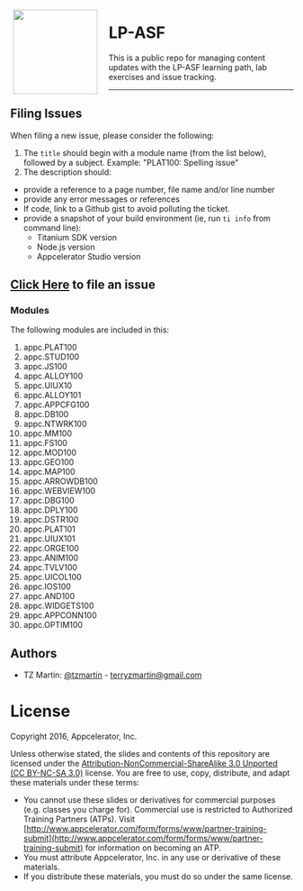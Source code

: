 <img src='https://appc-img.imgix.net/appc.LP-ASF.png' style="float:left;margin:15px 20px 0px 5px;border:none;" width="150" height="150" align="left">

# LP-ASF

This is a public repo for managing content updates with the LP-ASF learning path, lab exercises and issue tracking.

---

## Filing Issues

When filing a new issue, please consider the following:

1. The `title` should begin with a module name (from the list below), followed by a subject.  Example: "PLAT100: Spelling issue"
2. The description should:
  * provide a reference to a page number, file name and/or line number
  * provide any error messages or references
  * If code, link to a Github gist to avoid polluting the ticket.
  * provide a snapshot of your build environment (ie, run `ti info` from command line):
    * Titanium SDK version
    * Node.js version
    * Appcelerator Studio version

## [Click Here](https://github.com/appcelerator-training/LP-ASF-issues/issues/new) to file an issue

### Modules

The following modules are included in this:

1. appc.PLAT100
2. appc.STUD100 
3. appc.JS100
4. appc.ALLOY100
5. appc.UIUX10
6. appc.ALLOY101
7. appc.APPCFG100
8. appc.DB100
9. appc.NTWRK100
10. appc.MM100
11. appc.FS100
12. appc.MOD100
13. appc.GEO100
14. appc.MAP100
15. appc.ARROWDB100
16. appc.WEBVIEW100
17. appc.DBG100
18. appc.DPLY100
19. appc.DSTR100
20. appc.PLAT101
21. appc.UIUX101
22. appc.ORGE100
23. appc.ANIM100
24. appc.TVLV100
25. appc.UICOL100
26. appc.IOS100
27. appc.AND100
28. appc.WIDGETS100
29. appc.APPCONN100
30. appc.OPTIM100

## Authors

- TZ Martin: [@tzmartin](http://twitter.com/tzmartin) - <terryzmartin@gmail.com>

# License

Copyright 2016, Appcelerator, Inc.

Unless otherwise stated, the slides and contents of this repository are licensed under the [Attribution-NonCommercial-ShareAlike 3.0 Unported (CC BY-NC-SA 3.0)](http://creativecommons.org/licenses/by-nc-sa/3.0/) license. You are free to use, copy, distribute, and adapt these materials under these terms:

* You cannot use these slides or derivatives for commercial purposes (e.g. classes you charge for). Commercial use is restricted to Authorized Training Partners (ATPs). Visit [http://www.appcelerator.com/form/forms/www/partner-training-submit](http://www.appcelerator.com/form/forms/www/partner-training-submit) for information on becoming an ATP.
* You must attribute Appcelerator, Inc. in any use or derivative of these materials.
* If you distribute these materials, you must do so under the same license.
